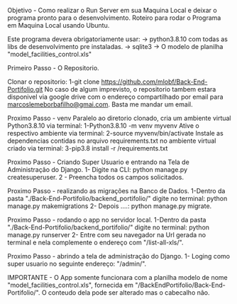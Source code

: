 Objetivo - Como realizar o Run Server em sua Maquina Local e deixar o programa pronto para o desenvolvimento.
Roteiro para rodar o Programa em Maquina Local usando Ubuntu.

Este programa devera obrigatoriamente usar:
-> python3.8.10 com todas as libs de desenvolvimento pre instaladas.
-> sqlite3
-> O modelo de planilha "model_facilities_control.xls"

Primeiro Passo - O Repositorio.

Clonar o repositorio:
1-git clone https://github.com/mlobf/Back-End-Portifolio.git
No caso de algum imprevisto, o repositorio tambem estara disponivel via google drive com o endereço compartilhado por email para marcoslemeborbafilho@gmai.com​.
Basta me mandar um email.

Proximo Passo - venv
Paralelo ao diretorio clonado, cria um ambiente virtual Python3.8.10 via terminal:
1-Python3.8.10 -m venv myvenv
Ative o respectivo ambiente via terminal:
2-source myvenv/bin/activate
Instale as dependencias contidas no arquivo requirements.txt no ambiente virtual criado via terminal:
3-pip3.8 install -r /requirements.txt

Proximo Passo - Criando Super Usuario e entrando na Tela de Administração do Django.
1- Digite na CLI: python manage.py createsuperuser.
2 - Preencha todos os campos solicitados.

Proximo Passo - realizando as migrações na Banco de Dados.
1-Dentro da pasta "./Back-End-Portifolio/backend_portifolio/" digite no terminal: python manage.py makemigrations
2- Depois ....: python manage.py migrate.

Proximo Passo - rodando o app no servidor local.
1-Dentro da pasta "./Back-End-Portifolio/backend_portifolio/" digite no terminal: python manage.py runserver
2- Entre com seu navegador na Url gerada no terminal e nela complemente o endereço com "/list-all-xls/".

Proximo Passo - abrindo a tela de administração do Django.
1- Loging como super usuario no seguinte endereço:  "/admin/".

IMPORTANTE - O App somente funcionara com a planilha modelo de nome "model_facilities_control.xls", fornecida em "/BackEndPortifolio/Back-End-Portifolio/".
  O conteudo dela pode ser alterado mas o cabecalho não.
